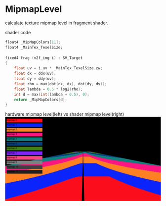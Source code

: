 # MipmapLevel

calculate texture mipmap level in fragment shader.

shader code
```c++
float4 _MipMapColors[11];
float4 _MainTex_TexelSize;

fixed4 frag (v2f_img i) : SV_Target
{
    float uv = i.uv * _MainTex_TexelSize.zw;
    float dx = ddx(uv);
    float dy = ddy(uv);
    float rho = max(dot(dx, dx), dot(dy, dy));
    float lambda = 0.5 * log2(rho);
    int d = max(int(lambda + 0.5), 0);
    return _MipMapColors[d];
}
```

hardware mipmap level(left) vs shader mipmap level(right)
![mipmap level](/Image/hardware-vs-shader.png)
